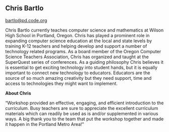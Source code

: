 ## Chris Bartlo

[bartlo@pd.code.org](mailto:bartlo@pd.code.org)

Chris Bartlo currently teaches computer science and mathematics at Wilson High School in Portland, Oregon. Chris has played a prominent role in expanding computer science education at the local and state levels by training K-12 teachers and helping develop and support a number of technology related programs. As a board member of the Oregon Computer Science Teachers Association, Chris has organized and taught at the SuperQuest series of conferences. As a guiding philosophy Chris believes it is essential to get exciting technology into student hands, but it is equally important to connect new technology to educators. Educators are the source of so much amazing creativity but they need support, time and access to technologies they might want to implement.

**About Chris**

“Workshop provided an effective, engaging, and efficient introduction to the curriculum. Busy teachers are sure to appreciate the excellent curriculum materials which can readily be used as is and/or supplemented in various ways. A big thank you to the team that put the workshop together and made it happen in the Portland Metro Area!”

